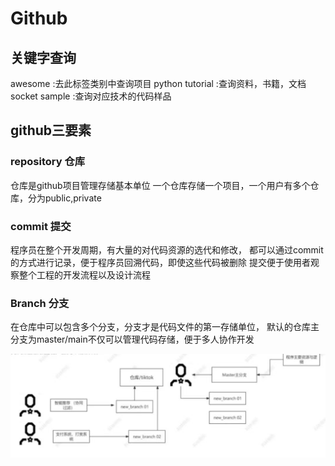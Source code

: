 # Github

## 关键字查询
awesome :去此标签类别中查询项目
python tutorial :查询资料，书籍，文档
socket sample :查询对应技术的代码样品

## github三要素

### repository 仓库
仓库是github项目管理存储基本单位
一个仓库存储一个项目，一个用户有多个仓库，分为public,private

### commit 提交
程序员在整个开发周期，有大量的对代码资源的选代和修改，
都可以通过commit的方式进行记录，便于程序员回溯代码，即使这些代码被删除
提交便于使用者观察整个工程的开发流程以及设计流程

### Branch 分支
在仓库中可以包含多个分支，分支才是代码文件的第一存储单位，
默认的仓库主分支为master/main不仅可以管理代码存储，便于多人协作开发

![截图1](https://github.com/ymr8/zhangxueyi/blob/master/1.jpg "悬停标题")
